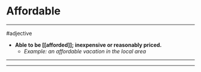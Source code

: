 # Affordable
---
#adjective
- **Able to be [[afforded]]; inexpensive or reasonably priced.**
	- _Example: an affordable vacation in the local area_
---
---
